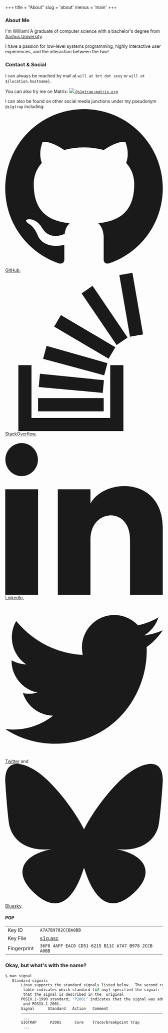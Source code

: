 +++
title = "About"
slug = 'about'
menus = 'main'
+++

### About Me

I'm William! A graduate of computer science with a bachelor's degree from [Aarhus University](https://www.au.dk/en).

I have a passion for low-level systems programming, highly interactive user experiences, and the interaction between the two!

### Contact & Social

I can always be reached by mail at `will at brt dot sexy` or `will at ${location.hostname}`.

You can also try me on Matrix:
<a class="no-underline" href="https://matrix.to/#/@s1gtrap:matrix.org"><img class="inline w-4 h-4 m-0" src="https://matrix.org/assets/favicon.svg" /> `@s1gtrap:matrix.org`</a>

I can also be found on other social media junctions under my pseudonym `@s1gtrap` including:
[<svg
  xmlns="http://www.w3.org/2000/svg"
  class="inline h-4 w-4"
  fill="currentColor"
  viewBox="0 0 24 24">
<path
    d="M12 0c-6.626 0-12 5.373-12 12 0 5.302 3.438 9.8 8.207 11.387.599.111.793-.261.793-.577v-2.234c-3.338.726-4.033-1.416-4.033-1.416-.546-1.387-1.333-1.756-1.333-1.756-1.089-.745.083-.729.083-.729 1.205.084 1.839 1.237 1.839 1.237 1.07 1.834 2.807 1.304 3.492.997.107-.775.418-1.305.762-1.604-2.665-.305-5.467-1.334-5.467-5.931 0-1.311.469-2.381 1.236-3.221-.124-.303-.535-1.524.117-3.176 0 0 1.008-.322 3.301 1.23.957-.266 1.983-.399 3.003-.404 1.02.005 2.047.138 3.006.404 2.291-1.552 3.297-1.23 3.297-1.23.653 1.653.242 2.874.118 3.176.77.84 1.235 1.911 1.235 3.221 0 4.609-2.807 5.624-5.479 5.921.43.372.823 1.102.823 2.222v3.293c0 .319.192.694.801.576 4.765-1.589 8.199-6.086 8.199-11.386 0-6.627-5.373-12-12-12z" />
</svg> GitHub](https://github.com/s1gtrap/), [<svg
  xmlns="http://www.w3.org/2000/svg"
  class="inline h-4 w-4"
  fill="currentColor"
  viewBox="0 0 24 24">
<path
    d="M15 21h-10v-2h10v2zm6-11.665l-1.621-9.335-1.993.346 1.62 9.335 1.994-.346zm-5.964 6.937l-9.746-.975-.186 2.016 9.755.879.177-1.92zm.538-2.587l-9.276-2.608-.526 1.954 9.306 2.5.496-1.846zm1.204-2.413l-8.297-4.864-1.029 1.743 8.298 4.865 1.028-1.744zm1.866-1.467l-5.339-7.829-1.672 1.14 5.339 7.829 1.672-1.14zm-2.644 4.195v8h-12v-8h-2v10h16v-10h-2z" />
</svg> StackOverflow](https://stackoverflow.com/users/5479994/s1gtrap), [<svg
  xmlns="http://www.w3.org/2000/svg"
  class="inline h-4 w-4"
  fill="currentColor"
  viewBox="0 0 24 24">
<path
    d="M4.98 3.5c0 1.381-1.11 2.5-2.48 2.5s-2.48-1.119-2.48-2.5c0-1.38 1.11-2.5 2.48-2.5s2.48 1.12 2.48 2.5zm.02 4.5h-5v16h5v-16zm7.982 0h-4.968v16h4.969v-8.399c0-4.67 6.029-5.052 6.029 0v8.399h4.988v-10.131c0-7.88-8.922-7.593-11.018-3.714v-2.155z" />
</svg> LinkedIn](https://www.linkedin.com/in/s1gtrap/), [<svg
  xmlns="http://www.w3.org/2000/svg"
  class="inline h-4 w-4"
  fill="currentColor"
  viewBox="0 0 24 24">
<path
    d="M24 4.557c-.883.392-1.832.656-2.828.775 1.017-.609 1.798-1.574 2.165-2.724-.951.564-2.005.974-3.127 1.195-.897-.957-2.178-1.555-3.594-1.555-3.179 0-5.515 2.966-4.797 6.045-4.091-.205-7.719-2.165-10.148-5.144-1.29 2.213-.669 5.108 1.523 6.574-.806-.026-1.566-.247-2.229-.616-.054 2.281 1.581 4.415 3.949 4.89-.693.188-1.452.232-2.224.084.626 1.956 2.444 3.379 4.6 3.419-2.07 1.623-4.678 2.348-7.29 2.04 2.179 1.397 4.768 2.212 7.548 2.212 9.142 0 14.307-7.721 13.995-14.646.962-.695 1.797-1.562 2.457-2.549z" />
</svg> Twitter](https://twitter.com/s1gtrap) and [<svg class="inline h-4 w-4" xmlns="http://www.w3.org/2000/svg" fill="none" viewBox="0 0 568 501"><title>Bluesky butterfly logo</title><path fill="currentColor" d="M123.121 33.664C188.241 82.553 258.281 181.68 284 234.873c25.719-53.192 95.759-152.32 160.879-201.21C491.866-1.611 568-28.906 568 57.947c0 17.346-9.945 145.713-15.778 166.555-20.275 72.453-94.155 90.933-159.875 79.748C507.222 323.8 536.444 388.56 473.333 453.32c-119.86 122.992-172.272-30.859-185.702-70.281-2.462-7.227-3.614-10.608-3.631-7.733-.017-2.875-1.169.506-3.631 7.733-13.43 39.422-65.842 193.273-185.702 70.281-63.111-64.76-33.89-129.52 80.986-149.071-65.72 11.185-139.6-7.295-159.875-79.748C9.945 203.659 0 75.291 0 57.946 0-28.906 76.135-1.612 123.121 33.664Z"></path></svg> Bluesky](https://bsky.app/profile/s1g.bsky.social).

#### PGP

|                   |                                                     |
| ----------------- | --------------------------------------------------- |
| Key ID            | `A7A7B9782CCBA0BB`                                  |
| Key File          | [s1g.asc](/s1g.asc)                                 |
| Fingerprint&nbsp; | `36F8 4AFF EAC0 CD51 6215 B11C A7A7 B978 2CCB A0BB` |

### Okay, but what's with the name?

```bash
$ man signal
   Standard signals
       Linux supports the standard signals listed below.  The second column of the
        table indicates which standard (if any) specified the signal: "P1990" indicates
        that the signal is described in the  original
       POSIX.1-1990 standard; "P2001" indicates that the signal was added in SUSv2
        and POSIX.1-2001.
       Signal      Standard   Action   Comment
       ────────────────────────────────────────────────────────────────────────
        ...
       SIGTRAP      P2001      Core    Trace/breakpoint trap
        ...
```
